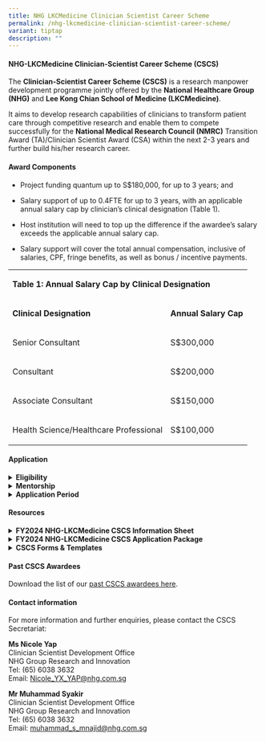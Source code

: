 ```yaml
---
title: NHG LKCMedicine Clinician Scientist Career Scheme
permalink: /nhg-lkcmedicine-clinician-scientist-career-scheme/
variant: tiptap
description: ""
---
```

<h4><strong>NHG-LKCMedicine Clinician-Scientist Career Scheme (CSCS)</strong></h4>
<p></p>
<p>The <strong>Clinician-Scientist Career Scheme (CSCS)</strong> is a research
manpower development programme jointly offered by the <strong>National Healthcare Group (NHG)</strong> and <strong>Lee Kong Chian School of Medicine (LKCMedicine)</strong>.</p>
<p>It aims to develop research capabilities of clinicians to transform patient
care through competitive research and enable them to compete successfully
for the <strong>National Medical Research Council (NMRC)</strong> Transition
Award (TA)/Clinician Scientist Award (CSA) within the next 2-3 years and
further build his/her research career.</p>
<p></p>
<h4><strong>Award Components</strong></h4>
<ul data-tight="true" class="tight">
<li>
<p>Project funding quantum up to S$180,000, for up to 3 years; and</p>
</li>
<li>
<p>Salary support of up to 0.4FTE for up to 3 years, with an applicable annual
salary cap by clinician’s clinical designation (Table 1).</p>
</li>
<li>
<p>Host institution will need to top up the difference if the awardee’s salary
exceeds the applicable annual salary cap.</p>
</li>
<li>
<p>Salary support will cover the total annual compensation, inclusive of
salaries, CPF, fringe benefits, as well as bonus / incentive payments.</p>
</li>
</ul>
<p></p>
<table style="minWidth: 50px">
<colgroup>
<col>
<col>
</colgroup>
<tbody>
<tr>
<td rowspan="1" colspan="2">
<p><strong>Table 1: Annual Salary Cap by Clinical Designation</strong>
</p>
</td>
</tr>
<tr>
<td rowspan="1" colspan="1">
<p><strong>Clinical Designation</strong>
</p>
</td>
<td rowspan="1" colspan="1">
<p><strong>Annual Salary Cap</strong>
</p>
</td>
</tr>
<tr>
<td rowspan="1" colspan="1">
<p>Senior Consultant</p>
</td>
<td rowspan="1" colspan="1">
<p>S$300,000</p>
</td>
</tr>
<tr>
<td rowspan="1" colspan="1">
<p>Consultant</p>
</td>
<td rowspan="1" colspan="1">
<p>S$200,000</p>
</td>
</tr>
<tr>
<td rowspan="1" colspan="1">
<p>Associate Consultant</p>
</td>
<td rowspan="1" colspan="1">
<p>S$150,000</p>
</td>
</tr>
<tr>
<td rowspan="1" colspan="1">
<p>Health Science/Healthcare Professional</p>
</td>
<td rowspan="1" colspan="1">
<p>S$100,000</p>
</td>
</tr>
</tbody>
</table>
<p></p>
<h4><strong>Application</strong></h4>
<div data-type="detailGroup" class="isomer-accordion-group isomer-accordion isomer-accordion-white">
<details class="isomer-details">
<summary><strong>Eligibility</strong>
</summary>
<div data-type="detailsContent" class="isomer-details-content">
<p></p>
<ol data-tight="true" class="tight">
<li>
<p>Applicants should be:</p>
<p><strong>(a) Doctors </strong>(i.e. clinically qualified with MBBS/MD/BDS)
with primary appointments of at least Associate Consultant at NHG institutions.
<br>OR
<br><strong>(b) Health Science/Healthcare Professionals</strong> with non-medical
degrees, such as nurses, pharmacists and other allied health professions
(as listed on <a href="https://www.moh.gov.sg/hpp/allied-health-professionals/career-practices/CareerNPracticesDetails/allied-health-professions" rel="noopener nofollow" target="_blank">MOH's website</a>)
in clinical practice, with primary appointments at NHG institutions and
have at least 7 years of clinical or research experience. Clinical post-graduate
qualification would be an advantage.</p>
<p></p>
</li>
<li>
<p>All applicants should also fulfil the following criteria:
<br>
<br>(a) Has a research PhD
<br>(b) Has a good publication track record in peer-reviewed journals
<br>(c) The CSCS research project should be relevant to the research themes
of NHG and LKCMedicine. (Eligible applicants who do not meet these criteria
may contact the CSCS Secretariat for further discussion on suitability
of the scheme.)</p>
<p></p>
</li>
<li>
<p>On an exceptional basis, an applicant without a PhD could be considered
if he/she is committed to enroll into the LKCMedicine PhD programme during
the CSCS award period.</p>
<p></p>
</li>
<li>
<p>As awardees are expected to apply to NMRC TA/CSA by the end of their CSCS
award period, applicants should take note of the latest eligibility criteria
for the respective national talent development scheme and ensure that he/she
is able to meet them.</p>
<p></p>
</li>
<li>
<p>Interested clinicians are strongly encouraged to contact the CSCS Secretariat
for discussion on suitability of the Programme prior to submitting a Letter
of Intent (LOI).</p>
<p></p>
</li>
<li>
<p>Applicants are required to seek endorsements for their applications from
their Reporting Officer (RO), Head of Department (HOD), Director/Chief/Head
of Family Group (applicable for nurses, pharmacists and other allied health
professions listed on MOH’s website only) and Director of Research (DOR).</p>
<p></p>
</li>
<li>
<p>The applicant’s Department should be able to make provisions for the applicant’s
research commitments during the CSCS award period (if awarded) and continue
to facilitate his/her career pathway as a clinician-scientist beyond the
CSCS award.</p>
<p></p>
</li>
</ol>
</div>
</details>
</div>
<div data-type="detailGroup" class="isomer-accordion-group isomer-accordion isomer-accordion-white">
<details class="isomer-details">
<summary><strong>Mentorship</strong>
</summary>
<div data-type="detailsContent" class="isomer-details-content">
<p></p>
<ol data-tight="true" class="tight">
<li>
<p>Each applicant is required to nominate a mentor from NHG and a mentor
from LKCMedicine (subject to approval by the review committee) to guide
them in their research career and project.</p>
<p></p>
</li>
<li>
<p>The CSCS Secretariat may assist in the nomination of appropriate mentor(s)
where required.</p>
<p></p>
</li>
<li>
<p>The mentor should be an established clinician scientist or clinical scientist
who:
<br>
<br>(a) Is involved in research with significant impact on clinical care;
<br>
</p>
<p>(b) Has had experience as Principal investigator (PI) in a relevant area
of research;</p>
<p>(c) Has strong foundation and knowledge in research methodology and conduct;</p>
<p>(d) Has obtained intramural/extramural grant(s) during the past 5 years;</p>
<p>(e) Has an established research track record; and</p>
<p>(f) Has had experience in supervising or providing research mentorship
to junior investigators or peers.</p>
</li>
</ol>
<p></p>
<p></p>
</div>
</details>
</div>
<div data-type="detailGroup" class="isomer-accordion-group isomer-accordion isomer-accordion-white">
<details class="isomer-details">
<summary><strong>Application Period</strong>
</summary>
<div data-type="detailsContent" class="isomer-details-content">
<ol data-tight="true" class="tight">
<li>
<p>Applicants are required to submit all application documents (Table 2) <strong>in softcopy</strong> to
the CSCS Secretariat at NHG Group Research through their Institution’s
Clinical Research Unit (CRU)/Clinical Research and Innovation Office (CRIO).</p>
<p></p>
</li>
<li>
<p>The Institution’s CRU/CRIO will set respective internal deadlines for
the above submissions. Please check with your institutions for these deadlines.</p>
<p></p>
</li>
<li>
<p>The Institution’s CRU/CRIO will ensure that the respective documents reach
the CSCS Secretariat by the stipulated deadlines.</p>
<p></p>
</li>
<li>
<p>Applications submitted after the call closing date and time will not be
considered.</p>
</li>
</ol>
<p></p>
<table style="minWidth: 50px">
<colgroup>
<col>
<col>
</colgroup>
<tbody>
<tr>
<td rowspan="1" colspan="2">
<p><strong>Table 2. FY2024 Call for Applications I Timeline</strong>
</p>
</td>
</tr>
<tr>
<td rowspan="1" colspan="1">
<p><strong>Call Opening</strong>
</p>
</td>
<td rowspan="1" colspan="1">
<p>9 April 2024 (Tuesday)</p>
</td>
</tr>
<tr>
<td rowspan="1" colspan="1">
<p><strong>Letter of Intent Submission Deadline</strong>
<br>(a) Letter of Intent (LOI);
<br>(b)&nbsp;Applicant’s Curriculum Vitae (CV)</p>
</td>
<td rowspan="1" colspan="1">
<p>7 May 2024 (Tuesday), 12pm (SGT)</p>
</td>
</tr>
<tr>
<td rowspan="1" colspan="1">
<p><strong>Full Application Submission Deadline</strong>
<br>(c) Application Form;
<br>(d) Budget Breakdown Form;
<br>(e) Other Supporting Documents (e.g., Academic Transcripts etc.);
<br>(f) Research Team Members and Mentors’ CVs</p>
</td>
<td rowspan="1" colspan="1">
<p>21 May 2024 (Tuesday), 12pm (SGT)</p>
</td>
</tr>
</tbody>
</table>
<p></p>
</div>
</details>
</div>
<h4><strong>Resources</strong></h4>
<div data-type="detailGroup" class="isomer-accordion-group isomer-accordion isomer-accordion-white">
<details class="isomer-details">
<summary><strong>FY2024 NHG-LKCMedicine CSCS Information Sheet</strong>
</summary>
<div data-type="detailsContent" class="isomer-details-content">
<p></p>
<ul data-tight="true" class="tight">
<li>
<p>This document contains important information about the objective of the
scheme, award components, eligibility, application procedure, evaluation
criteria and expected deliverables etc., and should be read carefully before
proceeding to apply.</p>
</li>
</ul>
<p></p>
<ul data-tight="true" class="tight">
<li>
<p>Download the <a href="/files/CSCS Files/CSCS_Information_Sheet.pdf" rel="noopener noreferrer nofollow" target="_blank">CSCS Information Sheet here</a>.</p>
</li>
</ul>
<p></p>
</div>
</details>
</div>
<div data-type="detailGroup" class="isomer-accordion-group isomer-accordion isomer-accordion-white">
<details class="isomer-details">
<summary><strong>FY2024 NHG-LKCMedicine CSCS Application Package</strong>
</summary>
<div data-type="detailsContent" class="isomer-details-content">
<p></p>
<ul data-tight="true" class="tight">
<li>
<p>The CSCS Application Package consists of templates for the following documents:
<br>1. Information Sheet
<br>2. Letter of Intent (LOI)
<br>3. Application Form
<br>4. Budget Breakdown Form
<br>5. Application Checklist (For reference only); and
<br>6. NHG Research Funding Guidelines (For reference only).</p>
</li>
</ul>
<p></p>
<ul data-tight="true" class="tight">
<li>
<p>Download the <a href="https://for.sg/cscs-application-package" rel="noopener nofollow" target="_blank">CSCS Application Package here</a>.</p>
</li>
</ul>
<p></p>
<p></p>
</div>
</details>
</div>
<div data-type="detailGroup" class="isomer-accordion-group isomer-accordion isomer-accordion-white">
<details class="isomer-details">
<summary><strong>CSCS Forms &amp; Templates</strong>
</summary>
<div data-type="detailsContent" class="isomer-details-content">
<p></p>
<ul data-tight="true" class="tight">
<li>
<p>The CSCS Forms &amp; Template Package consists of the following documents:
<br>(1) CSCS Variation Forms
<br>a. Request for Budget Variation Form
<br>b. Request to fund Unbudgeted Item Form
<br>c. Request for Time Extension Form
<br>d. Request for Change of Research Scope
<br>(2) CSCS Interim Report Template
<br>(3) CSCS Final Report Template
<br>(4) Annex for CSCS Interim &amp; Final Report Template
<br>(5) CSCS Research Protected Time Logsheet
<br>(6) NHG Research Funding Guidelines</p>
</li>
</ul>
<p></p>
<ul data-tight="true" class="tight">
<li>
<p>Download the <a href="https://for.sg/cscs-resources" rel="noopener nofollow" target="_blank">CSCS Forms &amp; Template Package here</a>.</p>
</li>
</ul>
<p></p>
</div>
</details>
</div>
<h4><strong>Past CSCS Awardees</strong></h4>
<p>Download the list of our <a href="/files/CSCS Files/CSCS_page_CSCS_Past_Awardees.pdf" rel="noopener noreferrer nofollow" target="_blank">past CSCS awardees here</a>.</p>
<h4><strong>Contact information</strong></h4>
<p>For more information and further enquiries, please contact the CSCS Secretariat:</p>
<p><strong>Ms Nicole Yap</strong>
<br>Clinician Scientist Development Office
<br>NHG Group Research and Innovation
<br>Tel: (65) 6038 3632
<br>Email: <a href="mailto:Nicole_YX_YAP@nhg.com.sg" rel="noopener noreferrer nofollow" target="_blank">Nicole_YX_YAP@nhg.com.sg</a>
</p>
<p></p>
<p><strong>Mr Muhammad Syakir</strong>
<br>Clinician Scientist Development Office
<br>NHG Group Research and Innovation
<br>Tel: (65) 6038 3632
<br>Email: <a href="mailto:muhammad_s_mnajid@nhg.com.sg" rel="noopener noreferrer nofollow" target="_blank">muhammad_s_mnajid@nhg.com.sg</a>
</p>
<p></p>
<p></p>
<p></p>
<p></p>
<p></p>
<p></p>